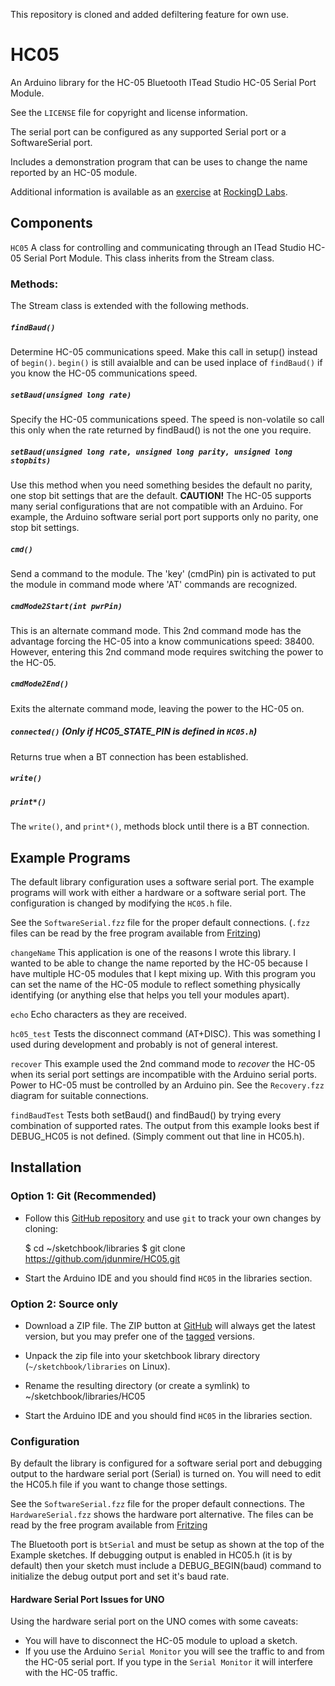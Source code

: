This repository is cloned and added defiltering feature for own use.


HC05
====
An Arduino library for the HC-05 Bluetooth ITead Studio HC-05 Serial
Port Module.

See the `LICENSE` file for copyright and license information.

The serial port can be configured as any supported Serial port or
a SoftwareSerial port.

Includes a demonstration program that can be uses to change the name
reported by an HC-05 module.

Additional information is available as an
[exercise](http://rockingdlabs.dunmire.org/exercises-experiments/hc05-bluetooth)
at [RockingD Labs](http://rockingdlabs.dunmire.org).


Components
----------
`HC05`
    A class for controlling and communicating through an ITead Studio
    HC-05 Serial Port Module. This class inherits from the Stream class.


### Methods:
The Stream class is extended with the following methods.

##### `findBaud()`

Determine HC-05 communications speed. Make this call in setup()
instead of `begin()`. `begin()` is still avaialble and can be used
inplace of `findBaud()` if you know the HC-05 communications speed.

##### `setBaud(unsigned long rate)`
Specify the HC-05 communications speed. The speed is non-volatile so
call this only when the rate returned by findBaud() is not the one
you require.

##### `setBaud(unsigned long rate, unsigned long parity, unsigned long stopbits)`
Use this method when you need something besides the default no
parity, one stop bit settings that are the default.
__CAUTION!__ The HC-05 supports many serial configurations that are not
compatible with an Arduino. For example, the Arduino software serial
port port supports only no parity, one stop bit settings.

##### `cmd()`
Send a command to the module. The 'key' (cmdPin) pin is activated to
put the module in command mode where 'AT' commands are recognized.

##### `cmdMode2Start(int pwrPin)`
This is an alternate command mode. This 2nd command mode has the
advantage forcing the HC-05 into a know communications speed: 38400.
However, entering this 2nd command mode requires switching the power
to the HC-05.

##### `cmdMode2End()`
   Exits the alternate command mode, leaving the power to the HC-05 on.

##### `connected()` (Only if HC05_STATE_PIN is defined in `HC05.h`)
Returns true when a BT connection has been established.

##### `write()`
##### `print*()`
The `write()`, and `print*()`, methods block until there is a BT
connection.

Example Programs
----------------
The default library configuration uses a software serial port. The
example programs will work with either a hardware or a software serial
port. The configuration is changed by modifying the `HC05.h` file.

See the `SoftwareSerial.fzz` file for the proper default connections.
(`.fzz` files can be read by the free program available from
[Fritzing](http://fritzing.org/home/))

`changeName`
    This application is one of the reasons I wrote this library. I
    wanted to be able to change the name reported by the HC-05 because I
    have multiple HC-05 modules that I kept mixing up. With this program
    you can set the name of the HC-05 module to reflect something
    physically identifying (or anything else that helps you tell your
    modules apart).

`echo`
    Echo characters as they are received.

`hc05_test`
    Tests the disconnect command (AT+DISC). This was something I used
    during development and probably is not of general interest.

`recover`
    This example used the 2nd command mode to _recover_ the HC-05 when
    its serial port settings are incompatible with the Arduino serial
    ports. Power to HC-05 must be controlled by an Arduino pin.
    See the `Recovery.fzz` diagram for suitable connections.

`findBaudTest`
    Tests both setBaud() and findBaud() by trying every combination of
    supported rates. The output from this example looks best if
    DEBUG_HC05 is not defined. (Simply comment out that line in HC05.h).


Installation
------------
### Option 1: Git (Recommended)
* Follow this [GitHub repository](https://github.com/jdunmire/HC05)
  and use `git` to track your own changes by cloning:

    $ cd ~/sketchbook/libraries
    $ git clone https://github.com/jdunmire/HC05.git

* Start the Arduino IDE and you should find `HC05` in the
  libraries section.

### Option 2: Source only
* Download a ZIP file. The ZIP button at
  [GitHub](https://github.com/jdunmire/HC05) will always get the
  latest version, but you may prefer one of the
  [tagged](https://github.com/jdunmire/HC05/tags) versions.

* Unpack the zip file into your sketchbook library directory
  (`~/sketchbook/libraries` on Linux).

* Rename the resulting directory (or create a symlink) to
  ~/sketchbook/libraries/HC05

* Start the Arduino IDE and you should find `HC05` in the libraries
  section.

### Configuration
By default the library is configured for a software serial port and
debugging output to the hardware serial port (Serial) is turned on. You
will need to edit the HC05.h file if you want to change those settings.

See the `SoftwareSerial.fzz` file for the proper default connections.
The `HardwareSerial.fzz` shows the hardware port alternative. The files
can be read by the free program available from
[Fritzing](http://fritzing.org/home/)

The Bluetooth port is `btSerial` and must be setup as shown at the top
of the Example sketches. If debugging output is enabled in HC05.h (it is
by default) then your sketch must include a DEBUG_BEGIN(baud) command to
initialize the debug output port and set it's baud rate.

#### Hardware Serial Port Issues for UNO
Using the hardware serial port on the UNO comes with some caveats:

  * You will have to disconnect the HC-05 module to upload a sketch.
  * If you use the Arduino `Serial Monitor` you will see the traffic to
    and from the HC-05 serial port. If you type in the `Serial Monitor`
    it will interfere with the HC-05 traffic.

